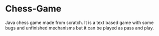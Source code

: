# Chess-Game
Java chess game made from scratch. It is a text based game with some bugs and unfinished mechanisms but it can be played as pass and play.
